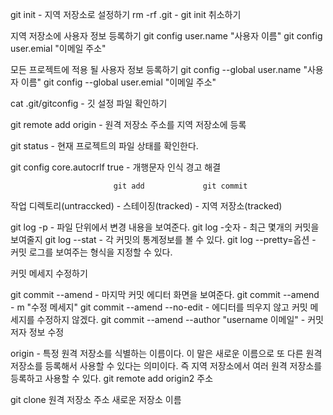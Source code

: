 git init - 지역 저장소로 설정하기
rm -rf .git - git init 취소하기

지역 저장소에 사용자 정보 등록하기
git config user.name "사용자 이름"
git config user.emial "이메일 주소"

모든 프로젝트에 적용 될 사용자 정보 등록하기
git config --global user.name "사용자 이름"
git config --global user.emial "이메일 주소"

cat .git/gitconfig - 깃 설정 파일 확인하기

git remote add origin - 원격 저장소 주소를 지역 저장소에 등록



git status - 현재 프로젝트의 파일 상태를 확인한다.

git config core.autocrlf true - 개행문자 인식 경고 해결


                           git add             git commit 
작업 디렉토리(untraccked) - 스테이징(tracked) - 지역 저장소(tracked)

git log -p - 파일 단위에서 변경 내용을 보여준다.
git log -숫자 - 최근 몇개의 커밋을 보여줄지 
git log --stat - 각 커밋의 통계정보를 볼 수 있다.
git log --pretty=옵션 - 커밋 로그를 보여주는 형식을 지정할 수 있다.

커밋 메세지 수정하기

git commit --amend - 마지막 커밋 에디터 화면을 보여준다.
git commit --amend - m "수정 메세지"
git commit --amend --no-edit - 에디터를 띄우지 않고 커밋 메세지를 수정하지 않겠다.
git commit --amend --author "username 이메일" - 커밋 저자 정보 수정

origin - 특정 원격 저장소를 식별하는 이름이다. 이 말은 새로운 이름으로 또 다른 원격 저장소를 등록해서 사용할 수 있다는 의미이다. 즉 지역 저장소에서 여러 원격 저장소를 등록하고 사용할 수 있다.
git remote add origin2 주소

git clone 원격 저장소 주소 새로운 저장소 이름